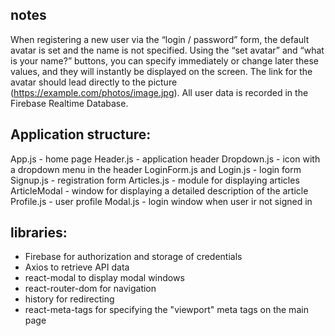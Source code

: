 ## notes

When registering a new user via the “login / password” form, the default avatar is set and the name is not specified. Using the “set avatar” and “what is your name?” buttons, you can specify immediately or change later these values, and they will instantly be displayed on the screen. The link for the avatar should lead directly to the picture (https://example.com/photos/image.jpg). All user data is recorded in the Firebase Realtime Database.

## Application structure:

App.js - home page
Header.js - application header
Dropdown.js - icon with a dropdown menu in the header
LoginForm.js and Login.js - login form
Signup.js - registration form
Articles.js - module for displaying articles
ArticleModal - window for displaying a detailed description of the article
Profile.js - user profile
Modal.js - login window when user ir not signed in

## libraries:

- Firebase for authorization and storage of credentials
- Axios to retrieve API data
- react-modal to display modal windows
- react-router-dom for navigation
- history for redirecting
- react-meta-tags for specifying the "viewport" meta tags on the main page
